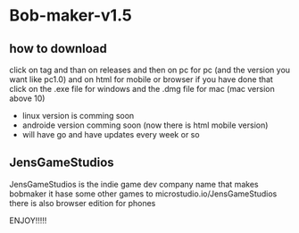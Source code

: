 # Bob-maker-v1.5

## how to download
click on tag and than on releases and then on pc for pc (and the version you want like pc1.0)
and on html for mobile or browser
if you have done that click on the .exe file for windows and the .dmg file for mac (mac version above 10)
- linux version is comming soon
- androide version comming soon (now there is html mobile version)
- will have go and have updates every week or so

## JensGameStudios
JensGameStudios is the indie game dev company name that makes bobmaker
it hase some other games to
microstudio.io/JensGameStudios
there is also browser edition for phones

ENJOY!!!!!

